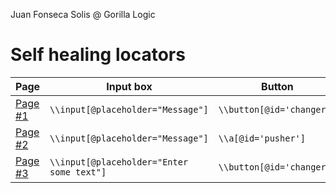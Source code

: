 Juan Fonseca Solis @ Gorilla Logic

# Self healing locators

| Page | Input box | Button |
| --- | --- | --- |
| [Page #1](selfHealingTests/form-button-label.html)  | `\\input[@placeholder="Message"]`           | `\\button[@id='changer']` |
| [Page #2](selfHealingTests/form-button-label2.html) | `\\input[@placeholder="Message"]`           | `\\a[@id='pusher']` |
| [Page #3](selfHealingTests/form-button-label3.html) | `\\input[@placeholder="Enter some text"]`   | `\\button[@id='changer']` | 
